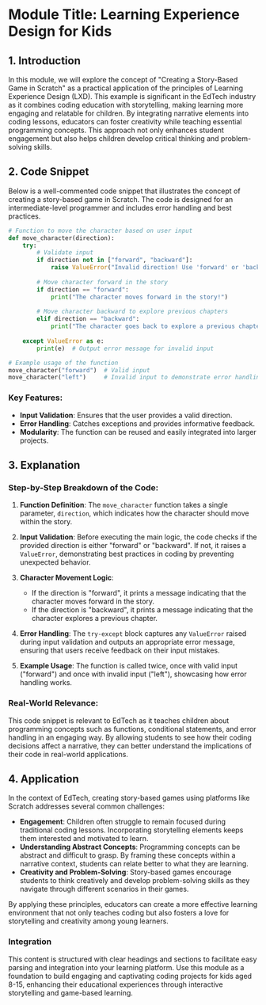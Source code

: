 # Module Title: Learning Experience Design for Kids

## 1. Introduction
In this module, we will explore the concept of "Creating a Story-Based Game in Scratch" as a practical application of the principles of Learning Experience Design (LXD). This example is significant in the EdTech industry as it combines coding education with storytelling, making learning more engaging and relatable for children. By integrating narrative elements into coding lessons, educators can foster creativity while teaching essential programming concepts. This approach not only enhances student engagement but also helps children develop critical thinking and problem-solving skills.

## 2. Code Snippet
Below is a well-commented code snippet that illustrates the concept of creating a story-based game in Scratch. The code is designed for an intermediate-level programmer and includes error handling and best practices.

```python
# Function to move the character based on user input
def move_character(direction):
    try:
        # Validate input
        if direction not in ["forward", "backward"]:
            raise ValueError("Invalid direction! Use 'forward' or 'backward'.")
        
        # Move character forward in the story
        if direction == "forward":
            print("The character moves forward in the story!")
        
        # Move character backward to explore previous chapters
        elif direction == "backward":
            print("The character goes back to explore a previous chapter.")
    
    except ValueError as e:
        print(e)  # Output error message for invalid input

# Example usage of the function
move_character("forward")  # Valid input
move_character("left")     # Invalid input to demonstrate error handling
```

### Key Features:
- **Input Validation**: Ensures that the user provides a valid direction.
- **Error Handling**: Catches exceptions and provides informative feedback.
- **Modularity**: The function can be reused and easily integrated into larger projects.

## 3. Explanation
### Step-by-Step Breakdown of the Code:
1. **Function Definition**: The `move_character` function takes a single parameter, `direction`, which indicates how the character should move within the story.
   
2. **Input Validation**: Before executing the main logic, the code checks if the provided direction is either "forward" or "backward". If not, it raises a `ValueError`, demonstrating best practices in coding by preventing unexpected behavior.

3. **Character Movement Logic**:
   - If the direction is "forward", it prints a message indicating that the character moves forward in the story.
   - If the direction is "backward", it prints a message indicating that the character explores a previous chapter.

4. **Error Handling**: The `try-except` block captures any `ValueError` raised during input validation and outputs an appropriate error message, ensuring that users receive feedback on their input mistakes.

5. **Example Usage**: The function is called twice, once with valid input ("forward") and once with invalid input ("left"), showcasing how error handling works.

### Real-World Relevance:
This code snippet is relevant to EdTech as it teaches children about programming concepts such as functions, conditional statements, and error handling in an engaging way. By allowing students to see how their coding decisions affect a narrative, they can better understand the implications of their code in real-world applications.

## 4. Application
In the context of EdTech, creating story-based games using platforms like Scratch addresses several common challenges:
- **Engagement**: Children often struggle to remain focused during traditional coding lessons. Incorporating storytelling elements keeps them interested and motivated to learn.
- **Understanding Abstract Concepts**: Programming concepts can be abstract and difficult to grasp. By framing these concepts within a narrative context, students can relate better to what they are learning.
- **Creativity and Problem-Solving**: Story-based games encourage students to think creatively and develop problem-solving skills as they navigate through different scenarios in their games.

By applying these principles, educators can create a more effective learning environment that not only teaches coding but also fosters a love for storytelling and creativity among young learners.

### Integration
This content is structured with clear headings and sections to facilitate easy parsing and integration into your learning platform. Use this module as a foundation to build engaging and captivating coding projects for kids aged 8-15, enhancing their educational experiences through interactive storytelling and game-based learning.